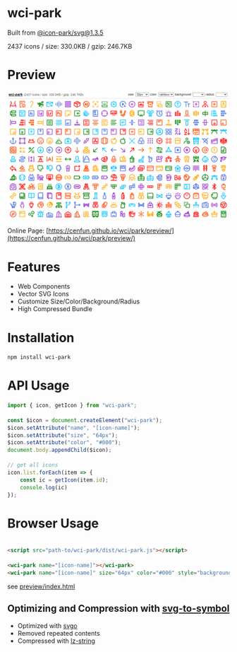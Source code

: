 # wci-park
Built from [@icon-park/svg@1.3.5](https://github.com/bytedance/IconPark)  

2437 icons / size: 330.0KB / gzip: 246.7KB  



# Preview
![screenshot](preview/screenshot.png)

Online Page: [https://cenfun.github.io/wci/park/preview/](https://cenfun.github.io/wci/park/preview/)

# Features
* Web Components
* Vector SVG Icons 
* Customize Size/Color/Background/Radius
* High Compressed Bundle
# Installation
```sh
npm install wci-park
```
# API Usage
```js
import { icon, getIcon } from "wci-park";

const $icon = document.createElement("wci-park");
$icon.setAttribute("name", "[icon-name]");
$icon.setAttribute("size", "64px");
$icon.setAttribute("color", "#000");
document.body.appendChild($icon);

// get all icons
icon.list.forEach(item => {
    const ic = getIcon(item.id);
    console.log(ic)
});
```
# Browser Usage
```html

<script src="path-to/wci-park/dist/wci-park.js"></script>

<wci-park name="[icon-name]"></wci-park>
<wci-park name="[icon-name]" size="64px" color="#000" style="background:#f5f5f5;"></wci-park>
```
see [preview/index.html](preview/index.html)

## Optimizing and Compression with [svg-to-symbol](https://github.com/cenfun/svg-to-symbol)
* Optimized with [svgo](https://github.com/svg/svgo)
* Removed repeated contents
* Compressed with [lz-string](https://github.com/pieroxy/lz-string)